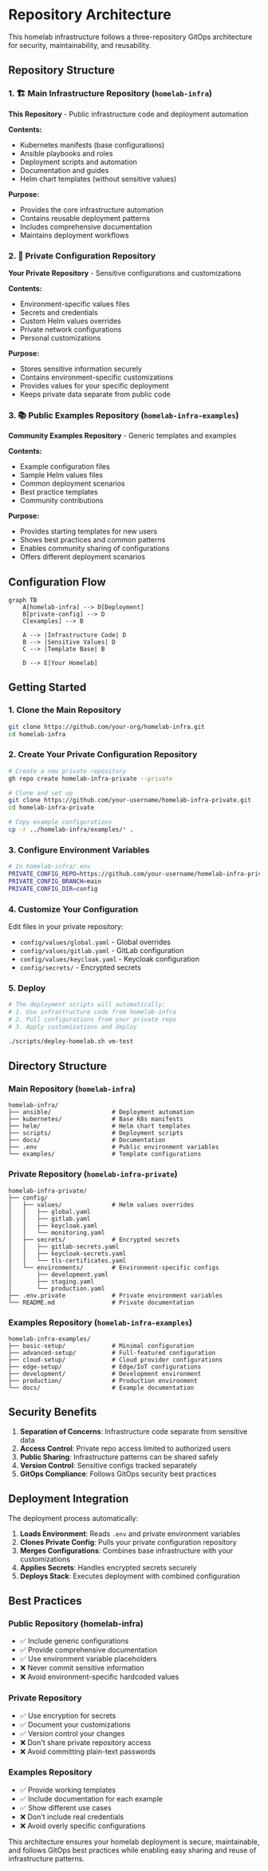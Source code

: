 # Repository Architecture

This homelab infrastructure follows a three-repository GitOps architecture for security, maintainability, and reusability.

## Repository Structure

### 1. 🏗️ Main Infrastructure Repository (`homelab-infra`)

**This Repository** - Public infrastructure code and deployment automation

**Contents:**

- Kubernetes manifests (base configurations)
- Ansible playbooks and roles
- Deployment scripts and automation
- Documentation and guides
- Helm chart templates (without sensitive values)

**Purpose:**

- Provides the core infrastructure automation
- Contains reusable deployment patterns
- Includes comprehensive documentation
- Maintains deployment workflows

### 2. 🔐 Private Configuration Repository

**Your Private Repository** - Sensitive configurations and customizations

**Contents:**

- Environment-specific values files
- Secrets and credentials
- Custom Helm values overrides
- Private network configurations
- Personal customizations

**Purpose:**

- Stores sensitive information securely
- Contains environment-specific customizations
- Provides values for your specific deployment
- Keeps private data separate from public code

### 3. 📚 Public Examples Repository (`homelab-infra-examples`)

**Community Examples Repository** - Generic templates and examples

**Contents:**

- Example configuration files
- Sample Helm values files
- Common deployment scenarios
- Best practice templates
- Community contributions

**Purpose:**

- Provides starting templates for new users
- Shows best practices and common patterns
- Enables community sharing of configurations
- Offers different deployment scenarios

## Configuration Flow

```mermaid
graph TB
    A[homelab-infra] --> D[Deployment]
    B[private-config] --> D
    C[examples] --> B

    A --> |Infrastructure Code| D
    B --> |Sensitive Values| D
    C --> |Template Base| B

    D --> E[Your Homelab]
```

## Getting Started

### 1. Clone the Main Repository

```bash
git clone https://github.com/your-org/homelab-infra.git
cd homelab-infra
```

### 2. Create Your Private Configuration Repository

```bash
# Create a new private repository
gh repo create homelab-infra-private --private

# Clone and set up
git clone https://github.com/your-username/homelab-infra-private.git
cd homelab-infra-private

# Copy example configurations
cp -r ../homelab-infra/examples/* .
```

### 3. Configure Environment Variables

```bash
# In homelab-infra/.env
PRIVATE_CONFIG_REPO=https://github.com/your-username/homelab-infra-private.git
PRIVATE_CONFIG_BRANCH=main
PRIVATE_CONFIG_DIR=config
```

### 4. Customize Your Configuration

Edit files in your private repository:

- `config/values/global.yaml` - Global overrides
- `config/values/gitlab.yaml` - GitLab configuration
- `config/values/keycloak.yaml` - Keycloak configuration
- `config/secrets/` - Encrypted secrets

### 5. Deploy

```bash
# The deployment scripts will automatically:
# 1. Use infrastructure code from homelab-infra
# 2. Pull configurations from your private repo
# 3. Apply customizations and deploy

./scripts/deploy-homelab.sh vm-test
```

## Directory Structure

### Main Repository (`homelab-infra`)

```
homelab-infra/
├── ansible/                 # Deployment automation
├── kubernetes/              # Base K8s manifests
├── helm/                    # Helm chart templates
├── scripts/                 # Deployment scripts
├── docs/                    # Documentation
├── .env                     # Public environment variables
└── examples/                # Template configurations
```

### Private Repository (`homelab-infra-private`)

```
homelab-infra-private/
├── config/
│   ├── values/              # Helm values overrides
│   │   ├── global.yaml
│   │   ├── gitlab.yaml
│   │   ├── keycloak.yaml
│   │   └── monitoring.yaml
│   ├── secrets/             # Encrypted secrets
│   │   ├── gitlab-secrets.yaml
│   │   ├── keycloak-secrets.yaml
│   │   └── tls-certificates.yaml
│   └── environments/        # Environment-specific configs
│       ├── development.yaml
│       ├── staging.yaml
│       └── production.yaml
├── .env.private             # Private environment variables
└── README.md                # Private documentation
```

### Examples Repository (`homelab-infra-examples`)

```
homelab-infra-examples/
├── basic-setup/             # Minimal configuration
├── advanced-setup/          # Full-featured configuration
├── cloud-setup/             # Cloud provider configurations
├── edge-setup/              # Edge/IoT configurations
├── development/             # Development environment
├── production/              # Production environment
└── docs/                    # Example documentation
```

## Security Benefits

1. **Separation of Concerns**: Infrastructure code separate from sensitive data
2. **Access Control**: Private repo access limited to authorized users
3. **Public Sharing**: Infrastructure patterns can be shared safely
4. **Version Control**: Sensitive configs tracked separately
5. **GitOps Compliance**: Follows GitOps security best practices

## Deployment Integration

The deployment process automatically:

1. **Loads Environment**: Reads `.env` and private environment variables
2. **Clones Private Config**: Pulls your private configuration repository
3. **Merges Configurations**: Combines base infrastructure with your customizations
4. **Applies Secrets**: Handles encrypted secrets securely
5. **Deploys Stack**: Executes deployment with combined configuration

## Best Practices

### Public Repository (homelab-infra)

- ✅ Include generic configurations
- ✅ Provide comprehensive documentation
- ✅ Use environment variable placeholders
- ❌ Never commit sensitive information
- ❌ Avoid environment-specific hardcoded values

### Private Repository

- ✅ Use encryption for secrets
- ✅ Document your customizations
- ✅ Version control your changes
- ❌ Don't share private repository access
- ❌ Avoid committing plain-text passwords

### Examples Repository

- ✅ Provide working templates
- ✅ Include documentation for each example
- ✅ Show different use cases
- ❌ Don't include real credentials
- ❌ Avoid overly specific configurations

This architecture ensures your homelab deployment is secure, maintainable, and follows GitOps best practices while enabling easy sharing and reuse of infrastructure patterns.
